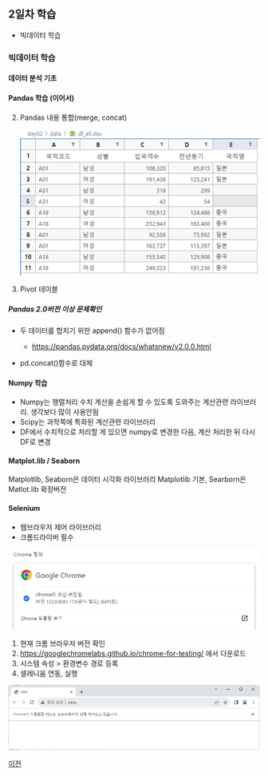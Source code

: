 ## 2일차 학습
- 빅데이터 학습

### 빅데이터 학습

#### 데이터 분석 기초

#### Pandas 학습 (이어서)

2. Pandas 내용 통합(merge, concat)
    
    ![concat결과](https://raw.githubusercontent.com/Hsegunn/bigdata-analysis-2024/main/images/ba002.png)

3. Pivot 테이블

##### Pandas 2.0버전 이상 문제확인
- 두 데이터를 합치기 위한 append() 함수가 없어짐
    - https://pandas.pydata.org/docs/whatsnew/v2.0.0.html

- pd.concat()함수로 대체

#### Numpy 학습
- Numpy는 행렬처리 수치 계산을 손쉽게 할 수 있도록 도와주는 계산관련 라이브러리. 생각보다 많이 사용안됨
- Scipy는 과학쪽에 특화된 계산관련 라이브러리
- DF에서 수치적으로 처리할 게 있으면 numpy로 변경한 다음, 계산 처리한 뒤 다시 DF로 변경

#### Matplot.lib / Seaborn
Matplotlib, Seaborn은 데이터 시각화 라이브러리 Matplotlib 기본, Searborn은 Matlot.lib 확장버전

#### Selenium
- 웹브라우저 제어 라이브러리
- 크롬드라이버 필수

![크롬버전](https://raw.githubusercontent.com/Hsegunn/bigdata-analysis-2024/main/images/ba003.png)

1. 현재 크롬 브라우저 버전 확인
2. https://googlechromelabs.github.io/chrome-for-testing/ 에서 다운로드
3. 시스템 속성 > 환경변수 경로 등록
4. 셀레니움 연동, 실행

![셀레니움](https://raw.githubusercontent.com/Hsegunn/bigdata-analysis-2024/main/images/ba004.png)

[이전](https://github.com/Hsegunn/bigdata-analysis-2024/blob/main/README.md)